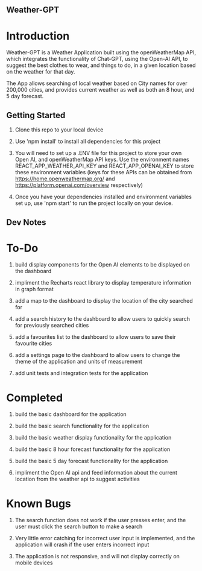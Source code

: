 ## Weather-GPT

# Introduction

Weather-GPT is a Weather Application built using the openWeatherMap API, which integrates the functionality
of Chat-GPT, using the Open-AI API, to suggest the best clothes to wear, and things to do, in a given location
based on the weather for that day.

The App allows searching of local weather based on City names for over 200,000 cities, and provides current weather
as well as both an 8 hour, and 5 day forecast. 

## Getting Started

1. Clone this repo to your local device

2. Use 'npm install' to install all dependencies for this project

3. You will need to set up a .ENV file for this project to store your own Open AI, and openWeatherMap API keys.
 Use the environment names REACT_APP_WEATHER_API_KEY and REACT_APP_OPENAI_KEY to store these environment variables
(keys for these APIs can be obtained from https://home.openweathermap.org/ and https://platform.openai.com/overview respectively)

4. Once you have your dependencies installed and environment variables set up, use 'npm start' to run the project locally on your device.

## Dev Notes

# To-Do

1. build display components for the Open AI elements to be displayed on the dashboard

2. impliment the Recharts react library to display temperature information in graph format

3. add a map to the dashboard to display the location of the city searched for

4. add a search history to the dashboard to allow users to quickly search for previously searched cities

5. add a favourites list to the dashboard to allow users to save their favourite cities

6. add a settings page to the dashboard to allow users to change the theme of the application and units of measurement

7. add unit tests and integration tests for the application

# Completed

1. build the basic dashboard for the application

2. build the basic search functionality for the application

3. build the basic weather display functionality for the application

4. build the basic 8 hour forecast functionality for the application

5. build the basic 5 day forecast functionality for the application

6. impliment the Open AI api and feed information about the current location from the weather api to suggest activities

# Known Bugs

1. The search function does not work if the user presses enter, and the user must click the search button to make a search

2. Very little error catching for incorrect user input is implemented, and the application will crash if the user enters incorrect input

3. The application is not responsive, and will not display correctly on mobile devices







